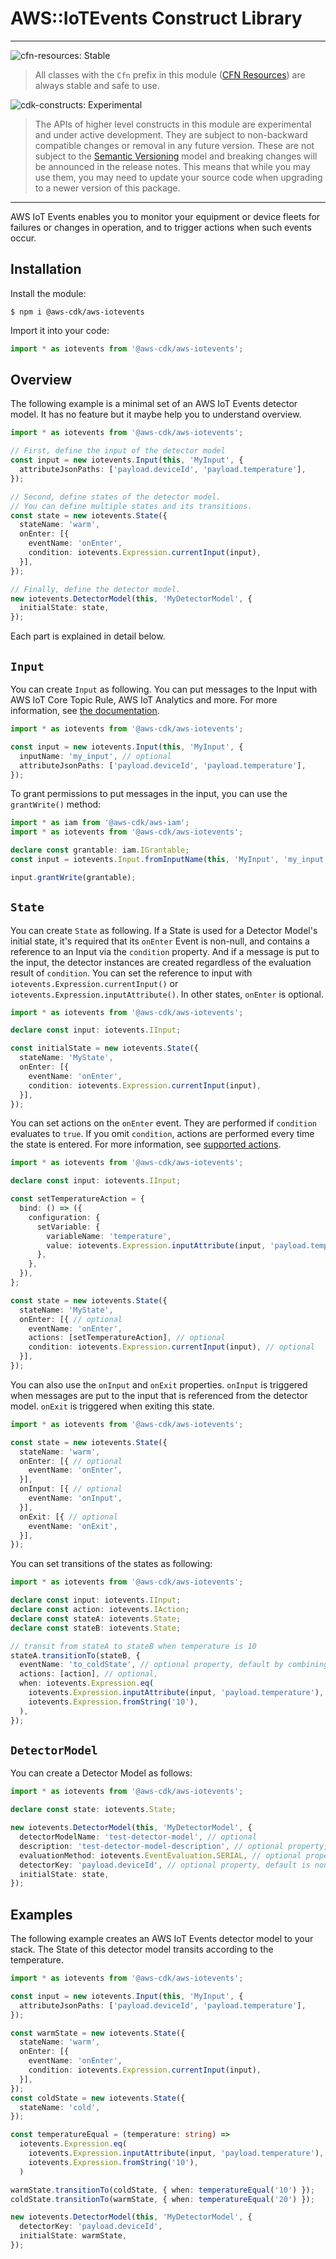 # AWS::IoTEvents Construct Library

<!--BEGIN STABILITY BANNER-->

---

![cfn-resources: Stable](https://img.shields.io/badge/cfn--resources-stable-success.svg?style=for-the-badge)

> All classes with the `Cfn` prefix in this module ([CFN Resources]) are always stable and safe to use.
>
> [CFN Resources]: https://docs.aws.amazon.com/cdk/latest/guide/constructs.html#constructs_lib

![cdk-constructs: Experimental](https://img.shields.io/badge/cdk--constructs-experimental-important.svg?style=for-the-badge)

> The APIs of higher level constructs in this module are experimental and under active development.
> They are subject to non-backward compatible changes or removal in any future version. These are
> not subject to the [Semantic Versioning](https://semver.org/) model and breaking changes will be
> announced in the release notes. This means that while you may use them, you may need to update
> your source code when upgrading to a newer version of this package.

---

<!--END STABILITY BANNER-->

AWS IoT Events enables you to monitor your equipment or device fleets for
failures or changes in operation, and to trigger actions when such events
occur. 

## Installation

Install the module:

```console
$ npm i @aws-cdk/aws-iotevents
```

Import it into your code:

```ts nofixture
import * as iotevents from '@aws-cdk/aws-iotevents';
```

## Overview

The following example is a minimal set of an AWS IoT Events detector model.
It has no feature but it maybe help you to understand overview.

```ts
import * as iotevents from '@aws-cdk/aws-iotevents';

// First, define the input of the detector model
const input = new iotevents.Input(this, 'MyInput', {
  attributeJsonPaths: ['payload.deviceId', 'payload.temperature'],
});

// Second, define states of the detector model.
// You can define multiple states and its transitions.
const state = new iotevents.State({
  stateName: 'warm',
  onEnter: [{
    eventName: 'onEnter',
    condition: iotevents.Expression.currentInput(input),
  }],
});

// Finally, define the detector model.
new iotevents.DetectorModel(this, 'MyDetectorModel', {
  initialState: state,
});
```

Each part is explained in detail below.

## `Input`

You can create `Input` as following. You can put messages to the Input with AWS IoT Core Topic Rule, AWS IoT Analytics and more.
For more information, see [the documentation](https://docs.aws.amazon.com/iotevents/latest/developerguide/iotevents-getting-started.html).

```ts
import * as iotevents from '@aws-cdk/aws-iotevents';

const input = new iotevents.Input(this, 'MyInput', {
  inputName: 'my_input', // optional
  attributeJsonPaths: ['payload.deviceId', 'payload.temperature'],
});
```

To grant permissions to put messages in the input,
you can use the `grantWrite()` method:

```ts
import * as iam from '@aws-cdk/aws-iam';
import * as iotevents from '@aws-cdk/aws-iotevents';

declare const grantable: iam.IGrantable;
const input = iotevents.Input.fromInputName(this, 'MyInput', 'my_input');

input.grantWrite(grantable);
```

## `State`

You can create `State` as following.
If a State is used for a Detector Model's initial state,
it's required that its `onEnter` Event is non-null,
and contains a reference to an Input via the `condition` property.
And if a message is put to the input, the detector instances are created regardless of the evaluation result of `condition`.
You can set the reference to input with `iotevents.Expression.currentInput()` or `iotevents.Expression.inputAttribute()`.
In other states, `onEnter` is optional.

```ts
import * as iotevents from '@aws-cdk/aws-iotevents';

declare const input: iotevents.IInput;

const initialState = new iotevents.State({
  stateName: 'MyState',
  onEnter: [{
    eventName: 'onEnter',
    condition: iotevents.Expression.currentInput(input),
  }],
});
```

You can set actions on the `onEnter` event. They are performed if `condition` evaluates to `true`.
If you omit `condition`, actions are performed every time the state is entered.
For more information, see [supported actions](https://docs.aws.amazon.com/iotevents/latest/developerguide/iotevents-supported-actions.html).

```ts
import * as iotevents from '@aws-cdk/aws-iotevents';

declare const input: iotevents.IInput;

const setTemperatureAction = {
  bind: () => ({
    configuration: {
      setVariable: { 
        variableName: 'temperature', 
        value: iotevents.Expression.inputAttribute(input, 'payload.temperature').evaluate(),
      },
    },
  }),
};

const state = new iotevents.State({
  stateName: 'MyState',
  onEnter: [{ // optional
    eventName: 'onEnter',
    actions: [setTemperatureAction], // optional
    condition: iotevents.Expression.currentInput(input), // optional
  }],
});
```

You can also use the `onInput` and `onExit` properties.
`onInput` is triggered when messages are put to the input that is referenced from the detector model.
`onExit` is triggered when exiting this state.

```ts
import * as iotevents from '@aws-cdk/aws-iotevents';

const state = new iotevents.State({
  stateName: 'warm',
  onEnter: [{ // optional
    eventName: 'onEnter',
  }],
  onInput: [{ // optional
    eventName: 'onInput',
  }],
  onExit: [{ // optional
    eventName: 'onExit',
  }],
});
```

You can set transitions of the states as following:

```ts
import * as iotevents from '@aws-cdk/aws-iotevents';

declare const input: iotevents.IInput;
declare const action: iotevents.IAction;
declare const stateA: iotevents.State;
declare const stateB: iotevents.State;

// transit from stateA to stateB when temperature is 10
stateA.transitionTo(stateB, {
  eventName: 'to_coldState', // optional property, default by combining the names of the States
  actions: [action], // optional,
  when: iotevents.Expression.eq(
    iotevents.Expression.inputAttribute(input, 'payload.temperature'),
    iotevents.Expression.fromString('10'),
  ),
});
```

## `DetectorModel`

You can create a Detector Model as follows:

```ts
import * as iotevents from '@aws-cdk/aws-iotevents';

declare const state: iotevents.State;

new iotevents.DetectorModel(this, 'MyDetectorModel', {
  detectorModelName: 'test-detector-model', // optional
  description: 'test-detector-model-description', // optional property, default is none
  evaluationMethod: iotevents.EventEvaluation.SERIAL, // optional property, default is iotevents.EventEvaluation.BATCH
  detectorKey: 'payload.deviceId', // optional property, default is none and single detector instance will be created and all inputs will be routed to it
  initialState: state,
});
```

## Examples

The following example creates an AWS IoT Events detector model to your stack.
The State of this detector model transits according to the temperature.

```ts
import * as iotevents from '@aws-cdk/aws-iotevents';

const input = new iotevents.Input(this, 'MyInput', {
  attributeJsonPaths: ['payload.deviceId', 'payload.temperature'],
});

const warmState = new iotevents.State({
  stateName: 'warm',
  onEnter: [{
    eventName: 'onEnter',
    condition: iotevents.Expression.currentInput(input),
  }],
});
const coldState = new iotevents.State({
  stateName: 'cold',
});

const temperatureEqual = (temperature: string) =>
  iotevents.Expression.eq(
    iotevents.Expression.inputAttribute(input, 'payload.temperature'),
    iotevents.Expression.fromString('10'),
  )

warmState.transitionTo(coldState, { when: temperatureEqual('10') });
coldState.transitionTo(warmState, { when: temperatureEqual('20') });

new iotevents.DetectorModel(this, 'MyDetectorModel', {
  detectorKey: 'payload.deviceId',
  initialState: warmState,
});
```
